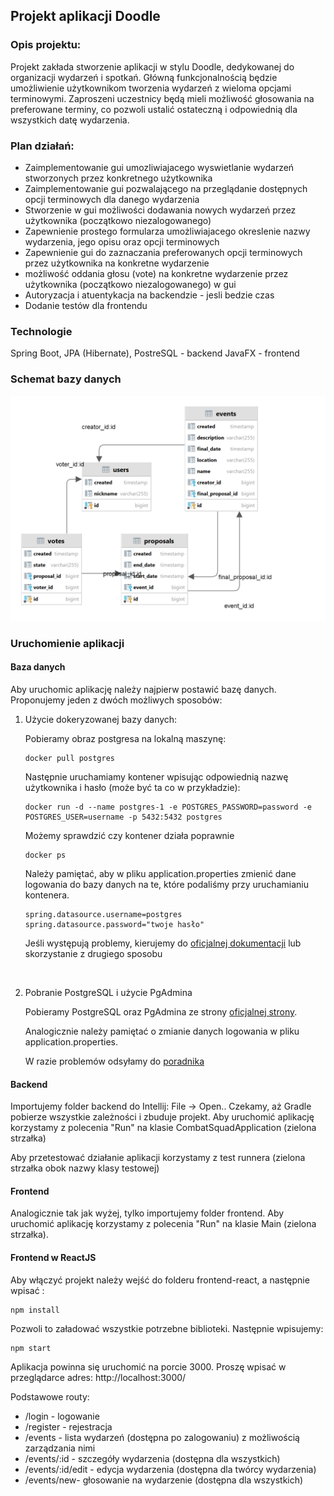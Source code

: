 ## Projekt aplikacji Doodle

### Opis projektu:

Projekt zakłada stworzenie aplikacji w stylu Doodle, dedykowanej do organizacji wydarzeń i spotkań. 
Główną funkcjonalnością będzie umożliwienie użytkownikom tworzenia wydarzeń z wieloma opcjami terminowymi. 
Zaproszeni uczestnicy będą mieli możliwość głosowania na preferowane terminy, co pozwoli ustalić ostateczną i 
odpowiednią dla wszystkich datę wydarzenia.

### Plan działań:
* Zaimplementowanie gui umozliwiajacego wyswietlanie wydarzeń stworzonych przez konkretnego użytkownika
* Zaimplementowanie gui pozwalającego na przeglądanie dostępnych opcji terminowych dla danego wydarzenia 
* Stworzenie w gui możliwości dodawania nowych wydarzeń przez użytkownika (początkowo niezalogowanego)
* Zapewnienie prostego formularza umożliwiajacego okreslenie nazwy wydarzenia, jego opisu oraz opcji terminowych
* Zapewnienie gui do zaznaczania preferowanych opcji terminowych przez użytkownika na konkretne wydarzenie
* możliwość oddania głosu (vote) na konkretne wydarzenie przez użytkownika (początkowo niezalogowanego) w gui
* Autoryzacja i atuentykacja na backendzie - jesli bedzie czas
* Dodanie testów dla frontendu

### Technologie

Spring Boot, JPA (Hibernate), PostreSQL - backend
JavaFX - frontend

### Schemat bazy danych

![db_diagram.jpg](assets/db_diagram.png)

### Uruchomienie aplikacji

#### Baza danych

Aby uruchomic aplikację należy najpierw postawić bazę danych. Proponujemy jeden z dwóch możliwych sposobów:

1) Użycie dokeryzowanej bazy danych:

    Pobieramy obraz postgresa na lokalną maszynę:
    
    ```
    docker pull postgres
    ```
    
    Następnie uruchamiamy kontener wpisując odpowiednią nazwę użytkownika i hasło (może być ta co w przykładzie):
    
    ```
    docker run -d --name postgres-1 -e POSTGRES_PASSWORD=password -e POSTGRES_USER=username -p 5432:5432 postgres
    ```
    
    Możemy sprawdzić czy kontener działa poprawnie
    
    ```
    docker ps
    ```
    
    Należy pamiętać, aby w pliku application.properties zmienić dane logowania do bazy danych na te, które podaliśmy przy uruchamianiu kontenera.
    
    ```properties
    spring.datasource.username=postgres
    spring.datasource.password="twoje hasło"
    ```
    
    Jeśli występują problemy, kierujemy do [oficjalnej dokumentacji](https://www.docker.com/blog/how-to-use-the-postgres-docker-official-image/) lub skorzystanie z drugiego sposobu

<br>

2) Pobranie PostgreSQL i użycie PgAdmina

    Pobieramy PostgreSQL oraz PgAdmina ze strony [oficjalnej strony](https://www.postgresql.org/download/).
    
    Analogicznie należy pamiętać o zmianie danych logowania w pliku application.properties.
    
    W razie problemów odsyłamy do [poradnika](https://www.youtube.com/watch?v=0n41UTkOBb0&ab_channel=GeekyScript)

#### Backend

Importujemy folder backend do Intellij: File -> Open.. Czekamy, aż Gradle pobierze wszystkie zależności i 
zbuduje projekt. Aby uruchomić aplikację korzystamy z polecenia "Run" na klasie CombatSquadApplication (zielona strzałka)

Aby przetestować działanie aplikacji korzystamy z test runnera (zielona strzałka obok nazwy klasy testowej)

#### Frontend

Analogicznie tak jak wyżej, tylko importujemy folder frontend. 
Aby uruchomić aplikację korzystamy z polecenia "Run" na klasie Main (zielona strzałka).

#### Frontend w  ReactJS

Aby włączyć projekt należy wejść do folderu frontend-react, a następnie wpisać :
```
npm install
```
Pozwoli to załadować wszystkie potrzebne biblioteki. Następnie wpisujemy:
```
npm start
```
Aplikacja powinna się uruchomić na porcie 3000.
Proszę wpisać w przeglądarce adres: http://localhost:3000/

Podstawowe routy:
* /login - logowanie
* /register - rejestracja
* /events - lista wydarzeń (dostępna po zalogowaniu) z możliwością zarządzania nimi
* /events/:id - szczegóły wydarzenia (dostępna dla wszystkich)
* /events/:id/edit - edycja wydarzenia (dostępna dla twórcy wydarzenia)
* /events/new- głosowanie na wydarzenie (dostępna dla wszystkich)

